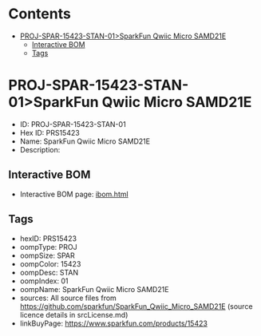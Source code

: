 



Contents
========

* [PROJ-SPAR-15423-STAN-01>SparkFun Qwiic Micro SAMD21E](#proj-spar-15423-stan-01sparkfun-qwiic-micro-samd21e)
	* [Interactive BOM](#interactive-bom)
	* [Tags](#tags)

# PROJ-SPAR-15423-STAN-01>SparkFun Qwiic Micro SAMD21E

- ID: PROJ-SPAR-15423-STAN-01
- Hex ID: PRS15423
- Name: SparkFun Qwiic Micro SAMD21E
- Description: 

## Interactive BOM

- Interactive BOM page: [ibom.html](kicad/bom/ibom.html)

## Tags

- hexID: PRS15423
- oompType: PROJ
- oompSize: SPAR
- oompColor: 15423
- oompDesc: STAN
- oompIndex: 01
- oompName: SparkFun Qwiic Micro SAMD21E
- sources: All source files from https://github.com/sparkfun/SparkFun_Qwiic_Micro_SAMD21E (source licence details in srcLicense.md)
- linkBuyPage: https://www.sparkfun.com/products/15423
